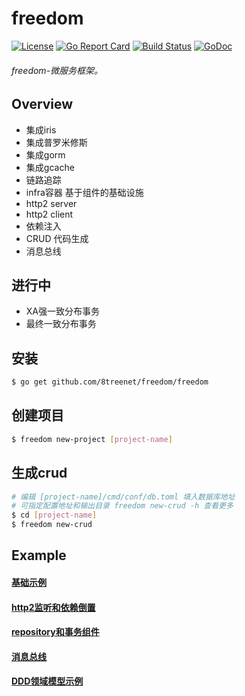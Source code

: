 # freedom
[![License](https://img.shields.io/badge/License-Apache%202.0-blue.svg)](https://github.com/8treenet/gotree/blob/master/LICENSE) [![Go Report Card](https://goreportcard.com/badge/github.com/8treenet/tcp)](https://goreportcard.com/report/github.com/8treenet/tcp) [![Build Status](https://travis-ci.org/8treenet/gotree.svg?branch=master)](https://travis-ci.org/8treenet/gotree) [![GoDoc](https://godoc.org/github.com/8treenet/gotree?status.svg)](https://godoc.org/github.com/8treenet/gotree)
###### freedom-微服务框架。

## Overview
- 集成iris
- 集成普罗米修斯
- 集成gorm
- 集成gcache
- 链路追踪
- infra容器 基于组件的基础设施
- http2 server
- http2 client
- 依赖注入
- CRUD 代码生成
- 消息总线

## 进行中
- XA强一致分布事务
- 最终一致分布事务

## 安装
```sh
$ go get github.com/8treenet/freedom/freedom
```

## 创建项目
```sh
$ freedom new-project [project-name]
```

## 生成crud
```sh
# 编辑 [project-name]/cmd/conf/db.toml 填入数据库地址
# 可指定配置地址和输出目录 freedom new-crud -h 查看更多
$ cd [project-name]
$ freedom new-crud
```

## Example

#### [基础示例](https://github.com/8treenet/freedom/blob/master/example/base)
#### [http2监听和依赖倒置](https://github.com/8treenet/freedom/blob/master/example/http2)
#### [repository和事务组件](https://github.com/8treenet/freedom/blob/master/example/infra-example)
#### [消息总线](https://github.com/8treenet/freedom/blob/master/example/msg-example)
#### [DDD领域模型示例](https://github.com/8treenet/freedom/blob/master/example/ddd-example)